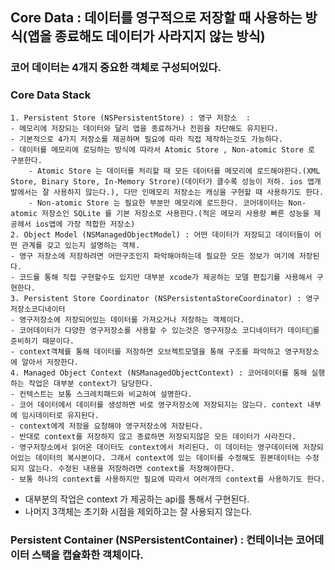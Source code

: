 ## Core Data : 데이터를 영구적으로 저장할 때 사용하는 방식(앱을 종료해도 데이터가 사라지지 않는 방식)

### 코어 데이터는 4개지 중요한 객체로 구성되어있다.

### Core Data Stack

    1. Persistent Store (NSPersistentStore) : 영구 저장소  :
    - 메모리에 저장되는 데이터와 달리 앱을 종료하거나 전원을 차단해도 유지된다.
    - 기본적으로 4가지 저장소를 제공하며 필요에 따라 직접 제작하는것도 가능하다.
    - 데이터를 메모리에 로딩하는 방식에 따라서 Atomic Store , Non-atomic Store 로 구분한다.
    	- Atomic Store 는 데이터를 처리할 때 모든 데이터를 메모리에 로드해야한다.(XML Store, Binary Store, In-Memory Strore)(데이터가 클수록 성능이 저하. ios 앱개발에서는 잘 사용하지 않는다.), 다만 인메모리 저장소는 캐싱을 구현할 때 사용하기도 한다.
    	- Non-atomic Store 는 필요한 부분만 메모리에 로드한다. 코어데이터는 Non-atomic 저장소인 SQLite 를 기본 저장소로 사용한다.(적은 메모리 사용량 빠른 성능을 제공헤서 ios앱에 가장 적합한 저장소)
    2. Object Model (NSManagedObjectModel) : 어떤 데이터가 저장되고 데이터들이 어떤 관계를 갖고 있는지 설명하는 객체.
    - 영구 저장소에 저장하려면 어떤구조인지 파악해야하는데 필요한 모든 정보가 여기에 저장된다.
    - 코드를 통해 직접 구현할수도 있지만 대부분 xcode가 제공하는 모델 편집기를 사용해서 구현한다.
    3. Persistent Store Coordinator (NSPersistentaStoreCoordinator) : 영구저장소코디네이터
    - 영구저장소에 저장되어있는 데이터를 가져오거나 저장하는 객체이다.
    - 코어데이터가 다양한 영구저장소를 사용할 수 있는것은 영구저장소 코디네이터가 데이터를 준비하기 때문이다.
    - context객체를 통해 데이터를 저장하면 오브젝트모델을 통해 구조를 파악하고 영구저장소에 알아서 저장한다.
    4. Managed Object Context (NSManagedObjectContext) : 코어데이터를 통해 실행하는 작업은 대부분 context가 담당한다.
    - 컨텍스트는 보통 스크레치패드와 비교하여 설명한다.
    - 코어 데이터에서 데이터를 생성하면 바로 영구저장소에 저장되지는 않는다. context 내부에 임시데이터로 유지된다.
    - context에게 저장을 요청해야 영구저장소에 저장된다.
    - 반대로 context를 저장하지 않고 종료하면 저장되지않은 모든 데이터가 사라진다.
    - 영구저장소에서 읽어온 데이터도 context에서 처리된다. 이 데이터는 영구데이터에 저장되어있는 데이터의 복사본이다. 그래서 context에 있는 데이터를 수정해도 원본데이터는 수정되지 않는다. 수정된 내용을 저장하려면 context를 저장해야한다.
    - 보통 하나의 context를 사용하지만 필요에 따라서 여러개의 context를 사용하기도 한다.

- 대부분의 작업은 context 가 제공하는 api를 통해서 구현된다.
- 나머지 3객체는 초기화 시점을 제외하고는 잘 사용되지 않는다.

### Persistent Container (NSPersistentContainer) : 컨테이너는 코어데이터 스택을 캡슐화한 객체이다.
